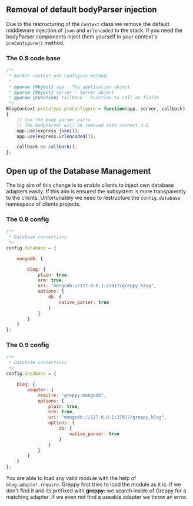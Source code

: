 ## Removal of default bodyParser injection

Due to the restructuring of the ``Context`` class we remove the default
middleware injection of ``json`` and ``urlencoded`` to the stack.  If you need
the bodyParser components inject them yourself in your context's
``preConfigure()`` method.

### The 0.9 code base

```js
/**
 * Worker context pre configure method.
 *
 * @param {Object} app - The application object
 * @param {Object} server - Server object
 * @param {Function} callback - Function to call on finish
 */
BlogContext.prototype.preConfigure = function(app, server, callback)
{
    // Use the body parser parts
    // The bodyParser will be removed with connect 3.0
    app.use(express.json());
    app.use(express.urlencoded());

    callback && callback();
};
```

## Open up of the Database Management

The big aim of this change is to enable clients to inject own database adapters
easily. If this aim is ensured the subsystem is more transparently to the
clients. Unfortunately we need to restructure the ``config.database`` namespace
of clients projects.

### The 0.8 config

```js
/**
 * Database connections
 */
config.database = {

    mongodb: {

        blog: {
            plain: true,
            orm: true,
            uri: "mongodb://127.0.0.1:27017/greppy_blog",
            options: {
                db: {
                    native_parser: true
                }
            }
        }
    }
};
```

### The 0.9 config

```js
/**
 * Database connections
 */
config.database = {

    blog: {
        adapter: {
            require: "greppy:mongodb",
            options: {
                plain: true,
                orm: true,
                uri: "mongodb://127.0.0.1:27017/greppy_blog",
                options: {
                    db: {
                        native_parser: true
                    }
                }
            }
        }
    }
};
```

You are able to load any valid module with the help of
``blog.adapter.require``.  Greppy first tries to load the module as it is. If
we don't find it and its prefixed with **greppy:** we search inside of Greppy
for a matching adapter. If we even not find a useable adapter we throw an
error.

